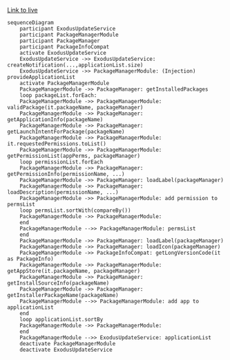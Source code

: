 [Link to live](https://mermaid.live/edit#pako:eNq1Vttu2zAM_RVDTw6Q-QP8UGC9DAiQFAOCbS9-4SQm0WpLnkQHy4r--yhfkrS108Zd_GBAEnlIHl6kRyGtQpEKj78rNBJvNawdFJmJ-CvBkZa6BEPR3R-rKv-tVEC4RLfVEl8LfQX5AGtcgOG_W7BG_qbU4PnMrOyNLUqgRgQk6S1bH3al5yD6dHXVt59G0iEv7y3plZZA2po4SZIplGXerufaU-L1X5ychu-LOo3imfmFMuBMotLZrVb4-Tn2i7CGyes76bGcRmukmfEEeY6qPfMNRG5tySTXW3VcK-vuQG7Ssyx0sW0h152BWFPSAt9DgdPOSqsyOT-EI5pCDcRH6CPQ5lAZuZkZQkNfrOu8Hg3accBhu9A0nphrdIX2nh32CdnAbzwOlP09YNU4XI9hxw_w2uT1mUqX2vOpOphueN8vm8Rye5zLf25BzeEn5vHHqiLg3KKXTpd1p37YtY5wUOqIvohsvfKH9twT7JtxYB390LSJZZhMDq938WSc5UYJjTqlPaz-ws03cC6cmpkMORkDcxjyTbNas_6OLuTihi8mni0R-GPZ0W3FQ2VJ1l1gXLUTd2krJ_E_DKxugnejKsC8G_J0pfMwCSUOfffQvoLqin91DXLdX-8uW-i913SvrwrfcWseCfW-GMRUFNxEoBW_fx6DTiZogwVmgp0WCtxDJjLzxHJQkV3ujBQpuQqnoqqR2reSSFeQe95FpbnCFs2Dqn5XPf0DFVFQDA)

```mermaid
sequenceDiagram
    participant ExodusUpdateService
    participant PackageManagerModule
    participant PackageManager
    participant PackageInfoCompat
    activate ExodusUpdateService
    ExodusUpdateService ->> ExodusUpdateService: createNotification(...,applicationList.size)
    ExodusUpdateService ->> PackageManagerModule: (Injection) provideApplicationList
    activate PackageManagerModule
    PackageManagerModule ->> PackageManager: getInstalledPackages
    loop packageList.forEach:
    PackageManagerModule ->> PackageManagerModule: validPackage(it.packageName, packageManager)
    PackageManagerModule ->> PackageManager: getApplicationInfo(packageName)
    PackageManagerModule ->> PackageManager: getLaunchIntentForPackage(packageName)
    PackageManagerModule ->> PackageManagerModule: it.requestedPermissions.toList()
    PackageManagerModule ->> PackageManagerModule: getPermissionList(appPerms, packageManager)
    loop permissionList.forEach
    PackageManagerModule ->> PackageManager: getPermissionInfo(permissionName, ...)
    PackageManagerModule ->> PackageManager: loadLabel(packageManager)
    PackageManagerModule ->> PackageManager: loadDescription(permissionName, ...)
    PackageManagerModule ->> PackageManagerModule: add permission to permsList
    loop permsList.sortWith(compareBy())
    PackageManagerModule ->> PackageManagerModule: 
    end
    PackageManagerModule -->> PackageManagerModule: permsList
    end
    PackageManagerModule ->> PackageManager: loadLabel(packageManager)
    PackageManagerModule ->> PackageManager: loadIcon(packageManager)
    PackageManagerModule ->> PackageInfoCompat: getLongVersionCode(it as PackageInfo)
    PackageManagerModule ->> PackageManagerModule: getAppStore(it.packageName, packageManager)
    PackageManagerModule ->> PackageManager: getInstallSourceInfo(packageName)
    PackageManagerModule ->> PackageManager: getInstallerPackageName(packageName)
    PackageManagerModule -->> PackageManagerModule: add app to applicationList
    end
    loop applicationList.sortBy
    PackageManagerModule ->> PackageManagerModule: 
    end
    PackageManagerModule -->> ExodusUpdateService: applicationList
    deactivate PackageManagerModule
    deactivate ExodusUpdateService    
```